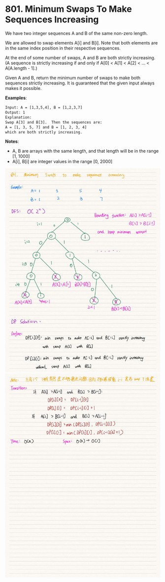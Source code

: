 # 801. Minimum Swaps To Make Sequences Increasing
We have two integer sequences A and B of the same non-zero length.

We are allowed to swap elements A[i] and B[i].  Note that both elements are in
the same index position in their respective sequences.

At the end of some number of swaps, A and B are both strictly increasing.  (A
sequence is strictly increasing if and only if A[0] < A[1] < A[2] < ... <
A[A.length - 1].)

Given A and B, return the minimum number of swaps to make both sequences
strictly increasing.  It is guaranteed that the given input always makes it
possible.

**Examples**:
```
Input: A = [1,3,5,4], B = [1,2,3,7]
Output: 1
Explanation: 
Swap A[3] and B[3].  Then the sequences are:
A = [1, 3, 5, 7] and B = [1, 2, 3, 4]
which are both strictly increasing.
```

**Notes**:
- A, B are arrays with the same length, and that length will be in the range [1, 1000]
- A[i], B[i] are integer values in the range [0, 2000]

![](BF5405771.jpeg)
![](BF5405772.jpeg)
